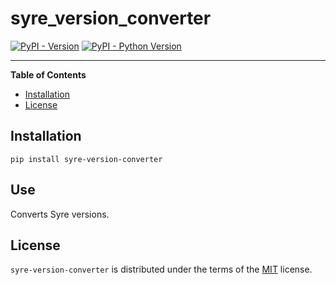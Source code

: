 # syre_version_converter

[![PyPI - Version](https://img.shields.io/pypi/v/version-converter.svg)](https://pypi.org/project/version-converter)
[![PyPI - Python Version](https://img.shields.io/pypi/pyversions/version-converter.svg)](https://pypi.org/project/version-converter)

-----

**Table of Contents**

- [Installation](#installation)
- [License](#license)

## Installation

```console
pip install syre-version-converter
```

## Use
Converts Syre versions.

## License

`syre-version-converter` is distributed under the terms of the [MIT](https://spdx.org/licenses/MIT.html) license.
